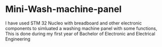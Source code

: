 # Mini-Wash-machine-panel
I have used STM 32 Nucleo with breadboard and other electronic components to simluated a washing machine panel with some functions, 
This is done during my first year of Bachelor of Electronic and Electrical Engineering 
